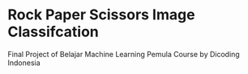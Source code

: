 # Rock Paper Scissors Image Classifcation

Final Project of Belajar Machine Learning Pemula Course by Dicoding Indonesia
